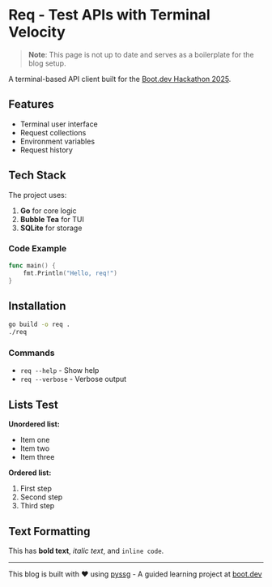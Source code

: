 # Req - Test APIs with Terminal Velocity

> **Note**: This page is not up to date and serves as a boilerplate for the blog setup.

A terminal-based API client built for the [Boot.dev Hackathon 2025](https://blog.boot.dev/news/hackathon-2025/).

## Features

- Terminal user interface
- Request collections
- Environment variables
- Request history

## Tech Stack

The project uses:

1. **Go** for core logic
2. **Bubble Tea** for TUI
3. **SQLite** for storage

### Code Example

```go
func main() {
    fmt.Println("Hello, req!")
}
```

## Installation

```bash
go build -o req .
./req
```

### Commands

- `req --help` - Show help
- `req --verbose` - Verbose output

## Lists Test

**Unordered list:**
- Item one
- Item two
- Item three

**Ordered list:**
1. First step
2. Second step
3. Third step

## Text Formatting

This has **bold text**, _italic text_, and `inline code`.

---

This blog is built with ❤️ using [pyssg](https://github.com/maniac-en/pyssg) - A guided learning project at [boot.dev](https://www.boot.dev/courses/build-static-site-generator)
